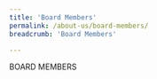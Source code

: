 ```yaml
---
title: 'Board Members'
permalink: /about-us/board-members/
breadcrumb: 'Board Members'

---
```



BOARD MEMBERS
